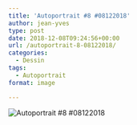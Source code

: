 ```yaml
---
title: 'Autoportrait #8 #08122018'
author: jean-yves
type: post
date: 2018-12-08T09:24:56+00:00
url: /autoportrait-8-08122018/
categories:
  - Dessin
tags:
  - Autoportrait
format: image

---
```

![Autoportrait #8 #08122018](./img_0032.jpg)